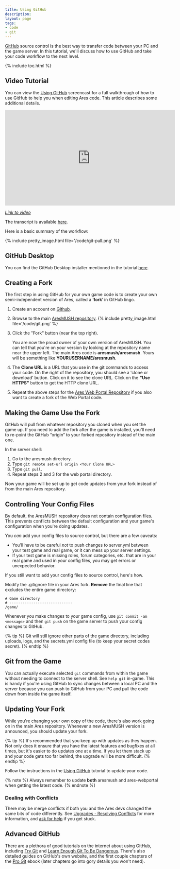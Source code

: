 ```yaml
---
title: Using GitHub
description: 
layout: page
tags:
- code
- git
---
```


[GitHub](http://www.github.com) source control is the best way to transfer code between your PC and the game server.  In this tutorial, we'll discuss how to use GitHub and take your code workflow to the next level.

{% include toc.html %}

## Video Tutorial
 
You can view the [Using GitHub](/tutorials/code/git.html) screencast for a full walkthrough of how to use GitHub to help you when editing Ares code.  This article describes some additional details.

<iframe width="560" height="315" src="https://www.youtube.com/embed/jc0GLdMZya8" frameborder="0" allow="autoplay; encrypted-media" allowfullscreen></iframe>

*[Link to video](https://www.youtube.com/embed/jc0GLdMZya8)*

The transcript is available [here](/tutorials/code/github-transcript.html).

Here is a basic summary of the workflow:

{% include pretty_image.html file='/code/git-pull.png' %}

## GitHub Desktop

You can find the GitHub Desktop installer mentioned in the tutorial [here](https://desktop.github.com/).

## Creating a Fork

The first step in using GitHub for your own game code is to create your own semi-independent version of Ares, called a ‘**fork**’ in GitHub lingo. 

1. Create an account on [Github](https://www.github.com).
2. Browse to the main [AresMUSH repository](https://github.com/aresmush/aresmush).
    {% include pretty_image.html file='/code/git.png' %}
3. Click the "Fork" button (near the top right).

    You are now the proud owner of your own version of AresMUSH.  You can tell that you're on your version by looking at the repository name near the upper left.  The main Ares code is **aresmush/aresmush**.  Yours will be something like  **YOURUSERNAME/aresmush**.    

4. The **Clone URL** is a URL that you use in the git commands to access your code.  On the right of the repository, you should see a 'clone or download' button.  Click on it to see the clone URL. Click on the **"Use HTTPS"** button to get the HTTP clone URL. 
5. Repeat the above steps for the [Ares Web Portal Repository](https://github.com/aresmush/ares-webportal) if you also want to create a fork of the Web Portal code.

## Making the Game Use the Fork

GitHub will pull from whatever repository you cloned when you set the game up. If you need to add the fork after the game is installed, you’ll need to re-point the GitHub “origin” to your forked repository instead of the main one.

In the server shell:

1. Go to the aresmush directory.
2. Type `git remote set-url origin <Your Clone URL>`
3. Type `git pull`.
4. Repeat steps 2 and 3 for the web portal directory.

Now your game will be set up to get code updates from your fork instead of from the main Ares repository.

## Controlling Your Config Files

By default, the AresMUSH repository does not contain configuration files.  This prevents conflicts between the default configuration and your game's configuration when you're doing updates.

You *can* add your config files to source control, but there are a few caveats:

* You'll have to be careful *not* to push changes to server.yml between your test game and real game, or it can mess up your server settings.
* If your test game is missing roles, forum categories, etc. that are in your real game and used in your config files, you may get errors or unexpected behavior.

If you still want to add your config files to source control, here's how.

Modify the .gitignore file in your Ares fork.  **Remove** the final line that excludes the entire game directory:

    # Game directory
    # -----------------------------
    /game/

Whenever you make changes to your game config, use `git commit -am <message>` and then `git push` on the game server to push your config changes to GitHub.

{% tip %} 
Git will still ignore other parts of the game directory, including uploads, logs, and the secrets.yml config file (to keep your secret codes secret).
{% endtip %}

## Git from the Game

You can actually execute selected `git` commands from within the game without needing to connect to the server shell.  See `help git` in-game.  This is handy if you're using GitHub to sync changes between a local PC and the server because you can push to GitHub from your PC and pull the code down from inside the game itself.

<a name="upgrade"></a>

## Updating Your Fork

While you're changing your own copy of the code, there's also work going on in the main Ares repository. Whenever a new AresMUSH version is announced, you should update your fork.

{% tip %} 
It's recommended that you keep up with updates as they happen.  Not only does it ensure that you have the latest features and bugfixes at all times, but it's easier to do updates one at a time.  If you let them stack up and your code gets too far behind, the upgrade will be more difficult.
{% endtip %}

Follow the instructions in the [Using GitHub](/tutorials/code/git.html) tutorial to update your code.

{% note %} 
 Always remember to update **both** aresmush and ares-webportal when getting the latest code.
{% endnote %}

### Dealing with Conflicts

There may be merge conflicts if both you and the Ares devs changed the same bits of code differently.  See [Upgrades - Resolving Conflicts](/tutorials/manage/upgrades.html) for more information, and [ask for help](/feedback.html) if you get stuck.

## Advanced GitHub

There are a plethora of good tutorials on the internet about using GitHub, including [Try Git](https://try.github.io)  and [Learn Enough Git To Be Dangerous](https://www.learnenough.com/git-tutorial).  There's also detailed guides on GitHub's own website, and the first couple chapters of the [Pro Git](https://git-scm.com/book/en/v2) ebook (later chapters go into gory details you won't need).
